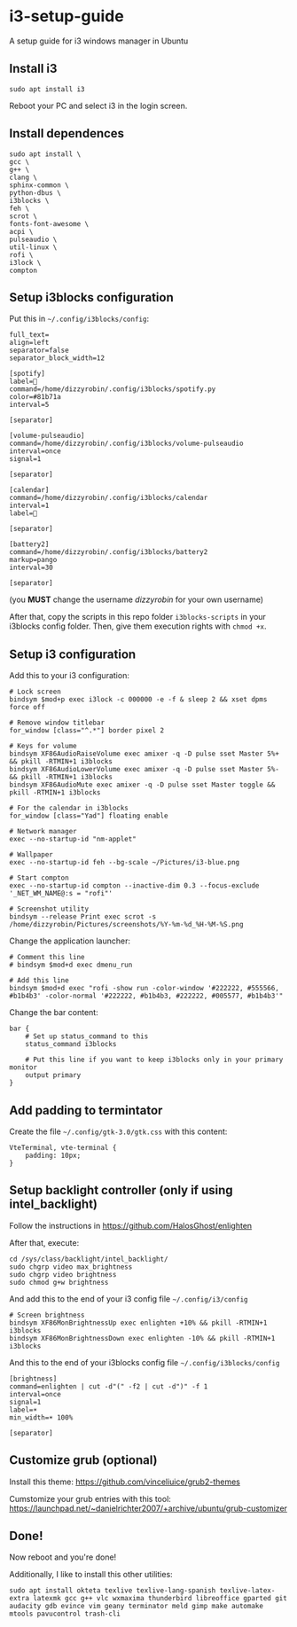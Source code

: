 # i3-setup-guide
A setup guide for i3 windows manager in Ubuntu

## Install i3

```
sudo apt install i3
```

Reboot your PC and select i3 in the login screen.

## Install dependences

```
sudo apt install \
gcc \
g++ \
clang \
sphinx-common \
python-dbus \
i3blocks \
feh \
scrot \
fonts-font-awesome \
acpi \
pulseaudio \
util-linux \
rofi \
i3lock \
compton
```

## Setup i3blocks configuration

Put this in `~/.config/i3blocks/config`:

```
full_text=
align=left
separator=false
separator_block_width=12

[spotify]
label=
command=/home/dizzyrobin/.config/i3blocks/spotify.py
color=#81b71a
interval=5

[separator]

[volume-pulseaudio]
command=/home/dizzyrobin/.config/i3blocks/volume-pulseaudio
interval=once
signal=1

[separator]

[calendar]
command=/home/dizzyrobin/.config/i3blocks/calendar
interval=1
label=

[separator]

[battery2]
command=/home/dizzyrobin/.config/i3blocks/battery2
markup=pango
interval=30

[separator]
```

(you **MUST** change the username *dizzyrobin* for your own username)

After that, copy the scripts in this repo folder `i3blocks-scripts` in your i3blocks config folder. Then, give them execution rights with `chmod +x`.

## Setup i3 configuration

Add this to your i3 configuration:

```
# Lock screen
bindsym $mod+p exec i3lock -c 000000 -e -f & sleep 2 && xset dpms force off

# Remove window titlebar
for_window [class="^.*"] border pixel 2

# Keys for volume
bindsym XF86AudioRaiseVolume exec amixer -q -D pulse sset Master 5%+ && pkill -RTMIN+1 i3blocks
bindsym XF86AudioLowerVolume exec amixer -q -D pulse sset Master 5%- && pkill -RTMIN+1 i3blocks
bindsym XF86AudioMute exec amixer -q -D pulse sset Master toggle && pkill -RTMIN+1 i3blocks

# For the calendar in i3blocks
for_window [class="Yad"] floating enable

# Network manager
exec --no-startup-id "nm-applet"

# Wallpaper
exec --no-startup-id feh --bg-scale ~/Pictures/i3-blue.png

# Start compton
exec --no-startup-id compton --inactive-dim 0.3 --focus-exclude '_NET_WM_NAME@:s = "rofi"'

# Screenshot utility
bindsym --release Print exec scrot -s /home/dizzyrobin/Pictures/screenshots/%Y-%m-%d_%H-%M-%S.png

```

Change the application launcher:

```
# Comment this line
# bindsym $mod+d exec dmenu_run

# Add this line
bindsym $mod+d exec "rofi -show run -color-window '#222222, #555566, #b1b4b3' -color-normal '#222222, #b1b4b3, #222222, #005577, #b1b4b3'"
```

Change the bar content:

```
bar {
    # Set up status_command to this
    status_command i3blocks

    # Put this line if you want to keep i3blocks only in your primary monitor
    output primary
}
```

## Add padding to termintator

Create the file `~/.config/gtk-3.0/gtk.css` with this content:
```
VteTerminal, vte-terminal {
    padding: 10px;
}
```

## Setup backlight controller (only if using intel_backlight)

Follow the instructions in https://github.com/HalosGhost/enlighten

After that, execute:

```
cd /sys/class/backlight/intel_backlight/
sudo chgrp video max_brightness
sudo chgrp video brightness
sudo chmod g+w brightness
```

And add this to the end of your i3 config file `~/.config/i3/config`

```
# Screen brightness
bindsym XF86MonBrightnessUp exec enlighten +10% && pkill -RTMIN+1 i3blocks
bindsym XF86MonBrightnessDown exec enlighten -10% && pkill -RTMIN+1 i3blocks
```

And this to the end of your i3blocks config file `~/.config/i3blocks/config`

```
[brightness]
command=enlighten | cut -d"(" -f2 | cut -d")" -f 1
interval=once
signal=1
label=☀️
min_width=☀️ 100%

[separator]
```

## Customize grub (optional)

Install this theme: https://github.com/vinceliuice/grub2-themes

Cumstomize your grub entries with this tool: https://launchpad.net/~danielrichter2007/+archive/ubuntu/grub-customizer

## Done!

Now reboot and you're done!

Additionally, I like to install this other utilities:

```
sudo apt install okteta texlive texlive-lang-spanish texlive-latex-extra latexmk gcc g++ vlc wxmaxima thunderbird libreoffice gparted git audacity gdb evince vim geany terminator meld gimp make automake mtools pavucontrol trash-cli
```
